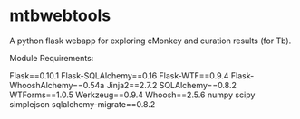 mtbwebtools
===========

A python flask webapp for exploring cMonkey and curation results (for Tb).

Module Requirements:

Flask==0.10.1
Flask-SQLAlchemy==0.16
Flask-WTF==0.9.4
Flask-WhooshAlchemy==0.54a
Jinja2==2.7.2
SQLAlchemy==0.8.2
WTForms==1.0.5
Werkzeug==0.9.4
Whoosh==2.5.6
numpy
scipy
simplejson
sqlalchemy-migrate==0.8.2

